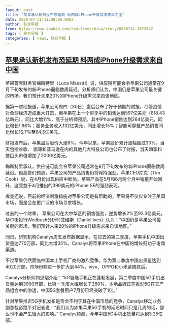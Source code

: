 ```yaml
---
layout: post
title: "苹果承认新机发布恐延期 料两成iPhone升级需求来自中国"
date: 2020-07-31T11:08:00.000Z
author: 联合早报
from: https://www.zaobao.com/realtime/china/story20200731-1073502
tags: [ 联合早报 ]
categories: [ news, 联合早报 ]
---
```

<!--1596193680000-->
[苹果承认新机发布恐延期 料两成iPhone升级需求来自中国](https://www.zaobao.com/realtime/china/story20200731-1073502)
------

<div>
<p>苹果首席财务官梅斯特里（Luca Maestri）说，供应链可能会令苹果公司通常在9月下旬发布的新iPhone面临数周延迟。分析师们认为，中国仍是苹果公司最关键的市场，我们预计未来20%的iPhone升级需求来自该地区。</p><p>据第一财经报道，苹果公司周四（30日）盘后公布了好于预期的财报，尽管疫情对全球经济造成重大打击，但苹果在上一个财季中的销售达到597亿美元（818.43亿新元），同比大增11%，高于分析师预期。其中iPhone销售达到264亿美元，同比增长1.66%；服务业务收入132亿美元，同比增长15%；智能可穿戴产品销售同比增长16.7%至64.5亿美元。</p><p>财报发布后，苹果盘后股价大涨6%。今年以来，苹果股价累计涨幅超过30%。当天包括谷歌、 面簿和亚马逊在内的其他几大科技公司也公布了财报，当天四家科技巨头市值增加了2000亿美元。</p><section id="imu"><div id="dfp-ad-imu1-wrapper" class="dfp-tag-wrapper"><div id="dfp-ad-imu1" class="dfp-tag-wrapper"></div></div></section><p>梅斯特里承认，供应链可能会令苹果公司通常在9月下旬发布的新iPhone面临数周延迟。但高管们预测，苹果公司的产品销售仍将保持强劲。苹果CEO库克（Tim Cook）说，在4月份出现供应中断后，苹果产品在5月和6月两个月中销量开始回升，这受益于4月推出的399美元的iPhone SE的强劲表现。</p><p>库克还说，目前的经济刺激措施对苹果公司是有帮助的，苹果将不仅仅专注于美国市场，而是会在更广泛的市场寻求增长。</p><p>过去的一个财季， 苹果公司在大中华区的销售强劲，逆势增长2%至93.3亿美元。华尔街投行Wedbush分析师艾维斯（Daniel Ives）认为：“中国仍是苹果公司最关键的市场，我们预计未来20%的iPhone升级需求来自该地区。”</p><p>同日，研究机构Canalys周五发布数据显示，在过去的第二季度，苹果手机中国出货量达770万部，同比大增35%。Canalys将苹果iPhone在中国的增长归功于电商渠道。</p><div id="innity-in-post"></div><div id="dfp-ad-midarticlespecial-wrapper" class="dfp-tag-wrapper"><div id="dfp-ad-midarticlespecial" class="dfp-tag-wrapper"></div></div><p>不过苹果仍然面临中国本土手机厂商的激烈竞争。华为第二季度中国出货量达到4020万部，市场份额进一步扩大到44%，vivo、OPPO和小米紧随其后。</p><p>Canalys分析师刘思熠介绍：“5G智能手机正在蓬勃发展，第二季度中国5G手机出货量达到3900万部，比第一季度大幅增长了260%，本地品牌正在推动5G在其产品组合中的渗透，中国5G套餐用户7月份已经突破了1亿。”</p><p>针对苹果推迟5G手机发布是否会不利于其在中国市场的竞争，Canalys移动业务副总裁彭路平对记者说：“我们认为如果苹果5G手机的延迟时间只是几周的话，那么也不会产生很大的影响。” Canalys预测，今年中国5G手机出货量将达到3.25亿部。</p>
</div>
